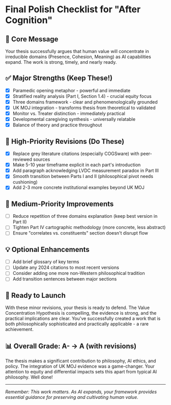 # Final Polish Checklist for "After Cognition"

## 🎯 Core Message
Your thesis successfully argues that human value will concentrate in irreducible domains (Presence, Cohesion, Meaning) as AI capabilities expand. The work is strong, timely, and nearly ready.

## ✅ Major Strengths (Keep These!)
- [x] Paramedic opening metaphor - powerful and immediate
- [x] Stratified reality analysis (Part I, Section 1.4) - crucial equity focus
- [x] Three domains framework - clear and phenomenologically grounded
- [x] UK MOJ integration - transforms thesis from theoretical to validated
- [x] Monitor vs. Treater distinction - immediately practical
- [x] Developmental caregiving synthesis - universally relatable
- [x] Balance of theory and practice throughout

## 🔧 High-Priority Revisions (Do These)
- [x] Replace grey literature citations (especially COGSware) with peer-reviewed sources
- [x] Make 5-10 year timeframe explicit in each part's introduction
- [x] Add paragraph acknowledging LVDC measurement paradox in Part III
- [x] Smooth transition between Parts I and II (philosophical pivot needs cushioning)
- [x] Add 2-3 more concrete institutional examples beyond UK MOJ

## 📝 Medium-Priority Improvements
- [ ] Reduce repetition of three domains explanation (keep best version in Part II)
- [ ] Tighten Part IV cartographic methodology (more concrete, less abstract)
- [ ] Ensure "correlates vs. constituents" section doesn't disrupt flow

## 💡 Optional Enhancements
- [ ] Add brief glossary of key terms
- [ ] Update any 2024 citations to most recent versions
- [ ] Consider adding one more non-Western philosophical tradition
- [ ] Add transition sentences between major sections

## 🚀 Ready to Launch
With these minor revisions, your thesis is ready to defend. The Value Concentration Hypothesis is compelling, the evidence is strong, and the practical implications are clear. You've successfully created a work that is both philosophically sophisticated and practically applicable - a rare achievement.

## 📊 Overall Grade: A- → A (with revisions)

The thesis makes a significant contribution to philosophy, AI ethics, and policy. The integration of UK MOJ evidence was a game-changer. Your attention to equity and differential impacts sets this apart from typical AI philosophy. Well done!

---
*Remember: This work matters. As AI expands, your framework provides essential guidance for preserving and cultivating human value.*